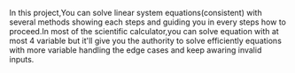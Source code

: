 In this project,You can solve linear system equations(consistent) with several methods  showing each steps and guiding you in every steps how to proceed.In most of the scientific calculator,you can solve equation with at most 4 variable but it'll give you the authority to solve efficiently equations with more variable handling the edge cases and keep awaring invalid inputs.
